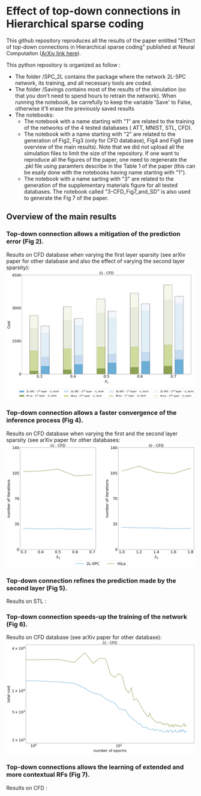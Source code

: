 # Effect of top-down connections in Hierarchical sparse coding

This github repository reproduces all the results of the paper entitled "Effect of top-down connections in Hierarchical sparse coding" published at Neural Computaiton ([ArXiv link here](https://arxiv.org/abs/2002.00892)).

This python repository is organized as follow : 
- The folder /SPC_2L contains the package where the network 2L-SPC network, its training, and all necessary tools are coded.
- The folder /Savings contains most of the results of the simulation (so that you don't need to spend hours to retrain the network). When running the notebook, be carrefully to keep the variable 'Save' to False, otherwise it'll erase the previously saved results
- The notebooks:
    - The notebook with a name starting with "1" are related to the training of the networks of the 4 tested databases ( ATT, MNIST, STL, CFD).
    - The notebook with a name starting with "2" are related to the generation of Fig2, Fig3 (only for CFD database), Fig4 and Fig6 (see overview of the main results). Note that we did not upload all the simulation files to limit the size of the repository. If one want to reproduce all the figures of the paper, one need to regenerate the .pkl file using paramters describe in the Table 1 of the paper (this can be esaily done with the notebooks having name starting with "1").
    - The notebook with a name sarting with "3" are related to the generation of the supplementary materials figure for all tested databases. The notebook called "3-CFD_Fig7_and_SD" is also used to generate the Fig 7 of the paper.
    
    
## Overview of the main results 

### Top-down connection allows a mitigation of the prediction error (Fig 2).
Results on CFD database when varying the first layer sparsity (see arXiv paper for other database and also the effect of varying the second layer sparsity):
![Prediction Breakdown on CFD when varying lbda1](/Savings/Fig/Fig2-a-ii.png "Prediction breakdown when varying the first layer sparsity")

### Top-down connection allows a faster convergence of the inference process (Fig 4).
Results on CFD database when varying the first and the second layer sparsity (see arXiv paper for other databases:
![Number of inference iteration on CFD when varying lbda1 and lbda2](/Savings/Fig/Fig4-a_and_b-ii.png "Number of inference iteration")


### Top-down connection refines the prediction made by the second layer (Fig 5).
Results on STL :

### Top-down connection speeds-up the training of the network (Fig 6).
Results on CFD database (see arXiv paper for other database):
![Training on CFD database](/Savings/Fig/Fig6-ii.png "Training on CFD database")


### Top-down connections allows the learning of extended and more contextual RFs (Fig 7).
Results on CFD : 
